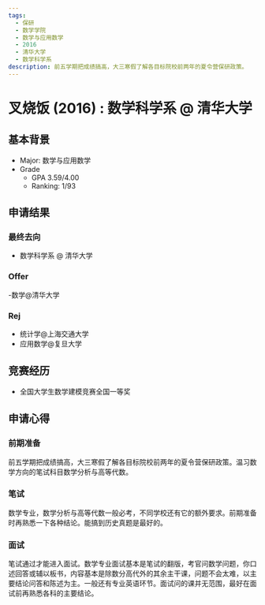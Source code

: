 ```yaml
---
tags:
  - 保研
  - 数学学院
  - 数学与应用数学
  - 2016
  - 清华大学
  - 数学科学系
description: 前五学期把成绩搞高，大三寒假了解各目标院校前两年的夏令营保研政策。
---
```


# 叉烧饭 (2016) : 数学科学系 @ 清华大学

## 基本背景

- Major: 数学与应用数学
- Grade
  - GPA 3.59/4.00
  - Ranking: 1/93

## 申请结果

### 最终去向

- 数学科学系 @ 清华大学

### Offer

-数学@清华大学

### Rej

- 统计学@上海交通大学
- 应用数学@复旦大学

## 竞赛经历

- 全国大学生数学建模竞赛全国一等奖

## 申请心得

### **前期准备**

前五学期把成绩搞高，大三寒假了解各目标院校前两年的夏令营保研政策。温习数学方向的笔试科目数学分析与高等代数。

### **笔试**

数学专业，数学分析与高等代数一般必考，不同学校还有它的额外要求。前期准备时再熟悉一下各种结论。能搞到历史真题是最好的。

### **面试**

笔试通过才能进入面试。数学专业面试基本是笔试的翻版，考官问数学问题，你口述回答或辅以板书，内容基本是除数分高代外的其余主干课，问题不会太难，以主要结论问答和陈述为主。一般还有专业英语环节。面试问的课并无范围，最好在面试前再熟悉各科的主要结论。
